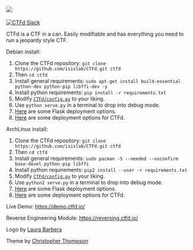 ![](https://raw.githubusercontent.com/isislab/CTFd/master/CTFd/static/original/img/logo.png)
====

[![CTFd Slack](https://slack.ctfd.io/badge.svg)](https://slack.ctfd.io/)

CTFd is a CTF in a can. Easily modifiable and has everything you need to run a jeopardy style CTF.

Debian install:

1. Clone the CTFd repository: `git clone https://github.com/isislab/CTFd.git ctfd`
2. Then `cd ctfd`
3. Install general requirements: `sudo apt-get install build-essential python-dev python-pip libffi-dev -y`
4. Install python requirements: `pip install -r requirements.txt`
5. Modify [`CTFd/config.py`](https://github.com/isislab/CTFd/blob/master/CTFd/config.py) to your liking.
6. Use `python serve.py` in a terminal to drop into debug mode.
7. [Here](http://flask.pocoo.org/docs/0.10/deploying/) are some Flask deployment options.
8. [Here](https://github.com/isislab/CTFd/wiki/Deployment) are some deployment options for CTFd.

ArchLinux install:

1. Clone the CTFd repository: `git clone https://github.com/isislab/CTFd.git ctfd`
2. Then `cd ctfd`
3. Install general requirements: `sudo pacman -S --needed --noconfirm base-devel python-pip libffi`
1. Install python requirements: `pip2 install --user -r requirements.txt`
5. Modify [`CTFd/config.py`](https://github.com/isislab/CTFd/blob/master/CTFd/config.py) to your liking.
6. Use `python2 serve.py` in a terminal to drop into debug mode.
7. [Here](http://flask.pocoo.org/docs/0.10/deploying/) are some Flask deployment options.
8. [Here](https://github.com/isislab/CTFd/wiki/Deployment) are some deployment options for CTFd.

Live Demo:
https://demo.ctfd.io/

Reverse Engineering Module:
https://reversing.ctfd.io/

Logo by [Laura Barbera](http://www.laurabb.com/)

Theme by [Christopher Thompson](https://github.com/breadchris)
